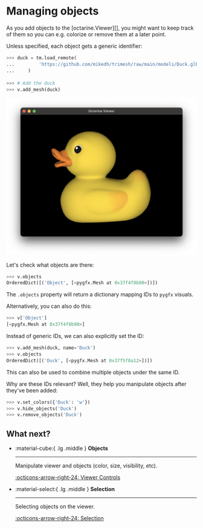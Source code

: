 # Managing objects

As you add objects to the [octarine.Viewer][], you might want to keep track of
them so you can e.g. colorize or remove them at a later point.

Unless specified, each object gets a generic identifier:

```python
>>> duck = tm.load_remote(
...         'https://github.com/mikedh/trimesh/raw/main/models/Duck.glb'
...     )

>>> # Add the duck
>>> v.add_mesh(duck)
```

![bunny example](_static/duck_example.png)

Let's check what objects are there:

```python
>>> v.objects
OrderedDict([('Object', [<pygfx.Mesh at 0x37f4f8b90>])])
```

The `.objects` property will return a dictionary mapping IDs to `pygfx` visuals.

Alternatively, you can also do this:

```python
>>> v['Object']
[<pygfx.Mesh at 0x37f4f8b90>]
```

Instead of generic IDs, we can also explicitly set the ID:

```python
>>> v.add_mesh(duck, name='Duck')
>>> v.objects
OrderedDict([('Duck', [<pygfx.Mesh at 0x37f5f8a12>])])
```

This can also be used to combine multiple objects under the same ID.

Why are these IDs relevant? Well, they help you manipulate objects after
they've been added:

```python
>>> v.set_colors({'Duck': 'w'})
>>> v.hide_objects('Duck')
>>> v.remove_objects('Duck')
```

## What next?

<div class="grid cards" markdown>

-   :material-cube:{ .lg .middle } __Objects__

    ---

    Manipulate viewer and objects (color, size, visibility, etc).

    [:octicons-arrow-right-24: Viewer Controls](controls.md)

-   :material-select:{ .lg .middle } __Selection__

    ---

    Selecting objects on the viewer.

    [:octicons-arrow-right-24: Selection](selection.md)

</div>

